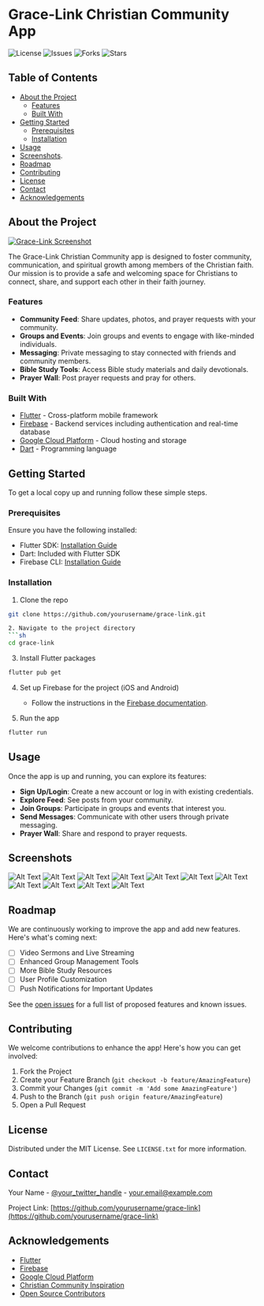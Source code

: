 # Grace-Link Christian Community App

![License](https://img.shields.io/github/license/yourusername/grace-link)
![Issues](https://img.shields.io/github/issues/yourusername/grace-link)
![Forks](https://img.shields.io/github/forks/yourusername/grace-link)
![Stars](https://img.shields.io/github/stars/yourusername/grace-link)

## Table of Contents
- [About the Project](#about-the-project)
  - [Features](#features)
  - [Built With](#built-with)
- [Getting Started](#getting-started)
  - [Prerequisites](#prerequisites)
  - [Installation](#installation)
- [Usage](#usage)
- [Screenshots](#screenshots).
- [Roadmap](#roadmap)
- [Contributing](#contributing)
- [License](#license)
- [Contact](#contact)
- [Acknowledgements](#acknowledgements)

## About the Project

[![Grace-Link Screenshot](link-to-screenshot.png)](link-to-screenshot.png)

The Grace-Link Christian Community app is designed to foster community, communication, and spiritual growth among members of the Christian faith. Our mission is to provide a safe and welcoming space for Christians to connect, share, and support each other in their faith journey.

### Features
- **Community Feed**: Share updates, photos, and prayer requests with your community.
- **Groups and Events**: Join groups and events to engage with like-minded individuals.
- **Messaging**: Private messaging to stay connected with friends and community members.
- **Bible Study Tools**: Access Bible study materials and daily devotionals.
- **Prayer Wall**: Post prayer requests and pray for others.

### Built With
- [Flutter](https://flutter.dev/) - Cross-platform mobile framework
- [Firebase](https://firebase.google.com/) - Backend services including authentication and real-time database
- [Google Cloud Platform](https://cloud.google.com/) - Cloud hosting and storage
- [Dart](https://dart.dev/) - Programming language

## Getting Started

To get a local copy up and running follow these simple steps.

### Prerequisites

Ensure you have the following installed:
- Flutter SDK: [Installation Guide](https://flutter.dev/docs/get-started/install)
- Dart: Included with Flutter SDK
- Firebase CLI: [Installation Guide](https://firebase.google.com/docs/cli)

### Installation

1. Clone the repo
```sh
git clone https://github.com/yourusername/grace-link.git

2. Navigate to the project directory
```sh
cd grace-link
```
3. Install Flutter packages
```sh
flutter pub get
```
4. Set up Firebase for the project (iOS and Android)
   - Follow the instructions in the [Firebase documentation](https://firebase.google.com/docs/flutter/setup).

5. Run the app
```sh
flutter run
```

## Usage

Once the app is up and running, you can explore its features:
- **Sign Up/Login**: Create a new account or log in with existing credentials.
- **Explore Feed**: See posts from your community.
- **Join Groups**: Participate in groups and events that interest you.
- **Send Messages**: Communicate with other users through private messaging.
- **Prayer Wall**: Share and respond to prayer requests.

## Screenshots

![Alt Text](assets/screenshots/1.jpg)
![Alt Text](assets/screenshots/2.jpg)
![Alt Text](assets/screenshots/3.jpg)
![Alt Text](assets/screenshots/4.jpg)
![Alt Text](assets/screenshots/5.jpg)
![Alt Text](assets/screenshots/6.jpg)
![Alt Text](assets/screenshots/7.jpg)
![Alt Text](assets/screenshots/8.jpg)
![Alt Text](assets/screenshots/9.jpg)
![Alt Text](assets/screenshots/10.jpg)
![Alt Text](assets/screenshots/11.jpg)

## Roadmap

We are continuously working to improve the app and add new features. Here's what's coming next:
- [ ] Video Sermons and Live Streaming
- [ ] Enhanced Group Management Tools
- [ ] More Bible Study Resources
- [ ] User Profile Customization
- [ ] Push Notifications for Important Updates

See the [open issues](https://github.com/yourusername/grace-link/issues) for a full list of proposed features and known issues.

## Contributing

We welcome contributions to enhance the app! Here's how you can get involved:
1. Fork the Project
2. Create your Feature Branch (`git checkout -b feature/AmazingFeature`)
3. Commit your Changes (`git commit -m 'Add some AmazingFeature'`)
4. Push to the Branch (`git push origin feature/AmazingFeature`)
5. Open a Pull Request

## License

Distributed under the MIT License. See `LICENSE.txt` for more information.

## Contact

Your Name - [@your_twitter_handle](https://twitter.com/your_twitter_handle) - your.email@example.com

Project Link: [https://github.com/yourusername/grace-link](https://github.com/yourusername/grace-link)

## Acknowledgements

- [Flutter](https://flutter.dev/)
- [Firebase](https://firebase.google.com/)
- [Google Cloud Platform](https://cloud.google.com/)
- [Christian Community Inspiration](https://example.com)
- [Open Source Contributors](https://github.com/yourusername/grace-link/graphs/contributors)
```
